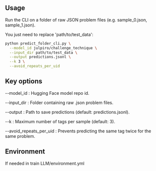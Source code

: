 ## Usage

Run the CLI on a folder of raw JSON problem files (e.g. sample_0.json, sample_1.json).

You just need to replace 'path/to/test_data':

```bash
python predict_folder_cli.py \
  --model_id julpiro/challenge_technique \
  --input_dir path/to/test_data \
  --output predictions.jsonl \
  --k 3 \
  --avoid_repeats_per_uid
```

## Key options

--model_id : Hugging Face model repo id.

--input_dir : Folder containing raw .json problem files.

--output : Path to save predictions (default: predictions.jsonl).

--k : Maximum number of tags per sample (default: 3).

--avoid_repeats_per_uid : Prevents predicting the same tag twice for the same problem.

## Environment

If needed in train LLM/environment.yml
